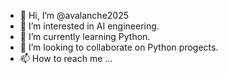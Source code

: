 - 👋 Hi, I’m @avalanche2025
- 👀 I’m interested in AI engineering.
- 🌱 I’m currently learning Python.
- 💞️ I’m looking to collaborate on Python progects.
- 📫 How to reach me ...

<!---
avalanche2025/avalanche2025 is a ✨ special ✨ repository because its `README.md` (this file) appears on your GitHub profile.
You can click the Preview link to take a look at your changes.
--->
